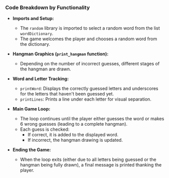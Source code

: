### Code Breakdown by Functionality

- **Imports and Setup:**
  - The `random` library is imported to select a random word from the list `wordDictionary`.
  - The game welcomes the player and chooses a random word from the dictionary.
  
- **Hangman Graphics (`print_hangman` function):**
  - Depending on the number of incorrect guesses, different stages of the hangman are drawn.

- **Word and Letter Tracking:**
  - `printWord`: Displays the correctly guessed letters and underscores for the letters that haven't been guessed yet.
  - `printLines`: Prints a line under each letter for visual separation.

- **Main Game Loop:**
  - The loop continues until the player either guesses the word or makes 6 wrong guesses (leading to a complete hangman).
  - Each guess is checked:
    - If correct, it is added to the displayed word.
    - If incorrect, the hangman drawing is updated.

- **Ending the Game:**
  - When the loop exits (either due to all letters being guessed or the hangman being fully drawn), a final message is printed thanking the player.
